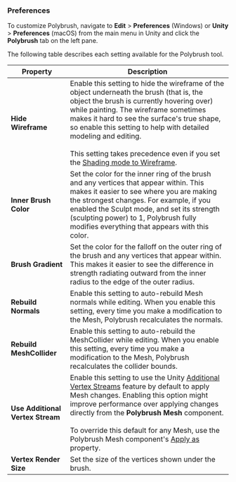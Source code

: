 ### Preferences

To customize Polybrush, navigate to __Edit__ &gt; __Preferences__ (Windows) or __Unity__ &gt; __Preferences__ (macOS) from the main menu in Unity and click the **Polybrush** tab on the left pane.

The following table describes each setting available for the Polybrush tool.

| **Property**                     | **Description**                                             |
| -------------------------------- | ------------------------------------------------------------ |
| __Hide Wireframe__               | Enable this setting to hide the wireframe of the object underneath the brush (that is, the object the brush is currently hovering over) while painting. The wireframe sometimes makes it hard to see the surface's true shape, so enable this setting to help with detailed modeling and editing.<br /><br />This setting takes precedence even if you set the [Shading mode to Wireframe](https://docs.unity3d.com/Manual/ViewModes.html). |
| __Inner Brush Color__            | Set the color for the inner ring of the brush and any vertices that appear within. This makes it easier to see where you are making the strongest changes. For example, if you enabled the Sculpt mode, and set its strength (sculpting power) to 1, Polybrush fully modifies everything that appears with this color. |
| __Brush Gradient__               | Set the color for the falloff on the outer ring of the brush and any vertices that appear within. This makes it easier to see the difference in strength radiating outward from the inner radius to the edge of the outer radius. |
| __Rebuild Normals__              | Enable this setting to auto-rebuild Mesh normals while editing. When you enable this setting, every time you make a modification to the Mesh, Polybrush recalculates the normals. |
| __Rebuild MeshCollider__         | Enable this setting to auto-rebuild the MeshCollider while editing. When you enable this setting, every time you make a modification to the Mesh, Polybrush recalculates the collider bounds. |
| __Use Additional Vertex Stream__ | Enable this setting to use the Unity [Additional Vertex Streams](https://docs.unity3d.com/ScriptReference/MeshRenderer-additionalVertexStreams.html) feature by default to apply Mesh changes. Enabling this option might improve performance over applying changes directly from the **Polybrush Mesh** component. <br /><br />To override this default for any Mesh, use the Polybrush Mesh component's [Apply as](component.md#apply-as) property. |
| __Vertex Render Size__           | Set the size of the vertices shown under the brush.          |
